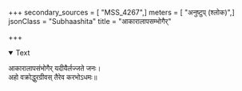 +++
secondary_sources = [ "MSS_4267",]
meters = [ "अनुष्टुप् (श्लोक)",]
jsonClass = "Subhaashita"
title = "आकारालापसम्भोगैर्"

+++

<details open><summary>Text</summary>

आकारालापसंभोगैर् यदीयैर्लज्जते जनः।  
अहो वक्रोद्धुरग्रीवस् तैरेव करभोऽधमः॥
</details>
